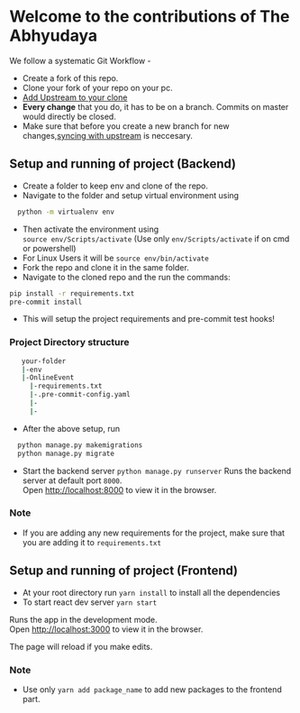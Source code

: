 # Welcome to the contributions of The Abhyudaya

We follow a systematic Git Workflow -

- Create a fork of this repo.
- Clone your fork of your repo on your pc.
- [Add Upstream to your clone](https://help.github.com/en/github/collaborating-with-issues-and-pull-requests/configuring-a-remote-for-a-fork)
- **Every change** that you do, it has to be on a branch. Commits on master would directly be closed.
- Make sure that before you create a new branch for new changes,[syncing with upstream](https://help.github.com/en/github/collaborating-with-issues-and-pull-requests/syncing-a-fork) is neccesary.

## Setup and running of project (Backend)

- Create a folder to keep env and clone of the repo.
- Navigate to the folder and setup virtual environment using <br>
```bash
  python -m virtualenv env
 ```
 - Then activate the environment using <br>
  `source env/Scripts/activate` (Use only `env/Scripts/activate` if on cmd or powershell)
- For Linux Users it will be `source env/bin/activate`
- Fork the repo and clone it in the same folder.
- Navigate to the cloned repo and the run the commands:<br>
```bash 
pip install -r requirements.txt
pre-commit install
```
- This will setup the project requirements and pre-commit test hooks!
### Project Directory structure
```bash
   your-folder
   |-env
   |-OnlineEvent
     |-requirements.txt
     |-.pre-commit-config.yaml
     |-
     |-
```

- After the above setup, run <br>
```bash
  python manage.py makemigrations
  python manage.py migrate
```

- Start the backend server
  `python manage.py runserver`
  Runs the backend server at default port `8000`.<br />
  Open [http://localhost:8000](http://localhost:8000) to view it in the browser.
  
### Note
- If you are adding any new requirements for the project, make sure that you are adding it to ```requirements.txt```


## Setup and running of project (Frontend)

- At your root directory run `yarn install` to install all the dependencies
- To start react dev server `yarn start`

Runs the app in the development mode.<br />
Open [http://localhost:3000](http://localhost:3000) to view it in the browser.

The page will reload if you make edits.<br />

### Note

- Use only `yarn add package_name` to add new packages to the frontend part.

